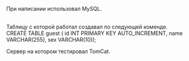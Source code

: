 При написании использовал MySQL.<br><br>

Таблицу с которой работал создавал по следующей коменде.<br>
CREATE TABLE guest (
  id INT PRIMARY KEY AUTO_INCREMENT,
  name VARCHAR(255),
  sex VARCHAR(10)); 
  
Сервер на котором тестировал TomCat.
